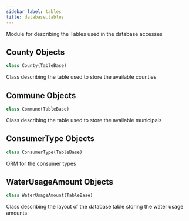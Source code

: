 ```yaml
---
sidebar_label: tables
title: database.tables
---
```


Module for describing the Tables used in the database accesses


## County Objects

```python
class County(TableBase)
```

Class describing the table used to store the available counties


## Commune Objects

```python
class Commune(TableBase)
```

Class describing the table used to store the available municipals


## ConsumerType Objects

```python
class ConsumerType(TableBase)
```

ORM for the consumer types


## WaterUsageAmount Objects

```python
class WaterUsageAmount(TableBase)
```

Class describing the layout of the database table storing the water usage amounts


